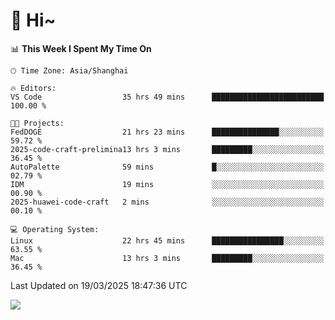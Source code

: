 # 👋 Hi~

<!--START_SECTION:waka-->
📊 **This Week I Spent My Time On** 

```text
🕑︎ Time Zone: Asia/Shanghai

🔥 Editors: 
VS Code                  35 hrs 49 mins      █████████████████████████   100.00 % 

🐱‍💻 Projects: 
FedDOGE                  21 hrs 23 mins      ███████████████░░░░░░░░░░   59.72 % 
2025-code-craft-prelimina13 hrs 3 mins       █████████░░░░░░░░░░░░░░░░   36.45 % 
AutoPalette              59 mins             █░░░░░░░░░░░░░░░░░░░░░░░░   02.79 % 
IDM                      19 mins             ░░░░░░░░░░░░░░░░░░░░░░░░░   00.90 % 
2025-huawei-code-craft   2 mins              ░░░░░░░░░░░░░░░░░░░░░░░░░   00.10 % 

💻 Operating System: 
Linux                    22 hrs 45 mins      ████████████████░░░░░░░░░   63.55 % 
Mac                      13 hrs 3 mins       █████████░░░░░░░░░░░░░░░░   36.45 % 
```


 Last Updated on 19/03/2025 18:47:36 UTC
<!--END_SECTION:waka-->

![](https://komarev.com/ghpvc/?username=lvdongyi&label=Profile%20views&color=0e75b6&style=flat)
<!---
lvdongyi/lvdongyi is a ✨ special ✨ repository because its `README.md` (this file) appears on your GitHub profile.
You can click the Preview link to take a look at your changes.
--->
